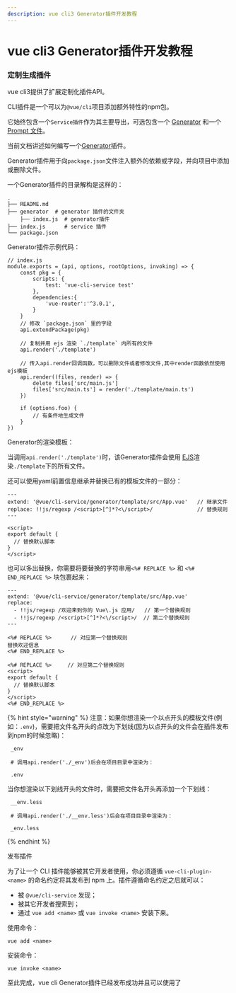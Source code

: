 ```yaml
---
description: vue cli3 Generator插件开发教程
---
```


# vue cli3 Generator插件开发教程

### 定制生成插件

vue cli3提供了扩展定制化插件API。

CLI插件是一个可以为`@vue/cli`项目添加额外特性的npm包。

它始终包含一个`Service插件`作为其主要导出，可选包含一个 [Generator](https://cli.vuejs.org/zh/dev-guide/plugin-dev.html#generator) 和一个 [Prompt 文件](https://cli.vuejs.org/zh/dev-guide/plugin-dev.html#%E7%AC%AC%E4%B8%89%E6%96%B9%E6%8F%92%E4%BB%B6%E7%9A%84%E5%AF%B9%E8%AF%9D)。

当前文档讲述如何编写一个[Generator](https://cli.vuejs.org/zh/dev-guide/plugin-dev.html#generator)插件。

Generator插件用于向`package.json`文件注入额外的依赖或字段，并向项目中添加或删除文件。

一个Generator插件的目录解构是这样的：

```text
.
├── README.md
├── generator  # generator 插件的文件夹
    ├── index.js  # generator插件
├── index.js      # service 插件
└── package.json
```

Generator插件示例代码：

```text
// index.js
module.exports = (api, options, rootOptions, invoking) => {
    const pkg = {
        scripts: {
            test: 'vue-cli-service test'
        },
        dependencies:{
            'vue-router':'^3.0.1',
        }
    }
    // 修改 `package.json` 里的字段
    api.extendPackage(pkg)
    
    // 复制并用 ejs 渲染 `./template` 内所有的文件
    api.render('./template')
    
    // 传入api.render回调函数，可以删除文件或者修改文件,其中render函数依然使用ejs模板
    api.render((files, render) => {
        delete files['src/main.js']
        files['src/main.ts'] = render('./template/main.ts')
    })
​
    if (options.foo) {
        // 有条件地生成文件
    }
})
```

Generator的渲染模板：

当调用`api.render('./template')`时，该Generator插件会使用 [EJS](https://github.com/mde/ejs)渲染`./template`下的所有文件。

还可以使用yaml前置信息继承并替换已有的模板文件的一部分：

```text
---
extend: '@vue/cli-service/generator/template/src/App.vue'   // 继承文件
replace: !!js/regexp /<script>[^]*?<\/script>/              // 替换规则
---
​
<script>
export default {
  // 替换默认脚本
}
</script>
```

也可以多出替换，你需要将要替换的字符串用`<%# REPLACE %>` 和 `<%# END_REPLACE %>` 块包裹起来：

```text
---
extend: '@vue/cli-service/generator/template/src/App.vue'
replace:
  - !!js/regexp /欢迎来到你的 Vue\.js 应用/   // 第一个替换规则
  - !!js/regexp /<script>[^]*?<\/script>/  // 第二个替换规则
---
​
<%# REPLACE %>      // 对应第一个替换规则
替换欢迎信息
<%# END_REPLACE %>
​
<%# REPLACE %>     // 对应第二个替换规则
<script>
export default {
  // 替换默认脚本
}
</script>
<%# END_REPLACE %>
```

{% hint style="warning" %}
注意：如果你想渲染一个以点开头的模板文件\(例如：`.env`\)，需要把文件名开头的点改为下划线\(因为以点开头的文件会在插件发布到npm的时候忽略\)：

```text
 _env

 # 调用api.render('./_env')后会在项目目录中渲染为：

 .env
```

当你想渲染以下划线开头的文件时，需要把文件名开头再添加一个下划线：

```text
 __env.less

 # 调用api.render('./__env.less')后会在项目目录中渲染为：

 _env.less
```
{% endhint %}

发布插件

为了让一个 CLI 插件能够被其它开发者使用，你必须遵循 `vue-cli-plugin-<name>` 的命名约定将其发布到 npm 上。插件遵循命名约定之后就可以：

* 被 `@vue/cli-service` 发现；
* 被其它开发者搜索到；
* 通过 `vue add <name>` 或 `vue invoke <name>` 安装下来。

使用命令：

```text
vue add <name>
```

安装命令：

```text
vue invoke <name>
```

至此完成，vue cli Generator插件已经发布成功并且可以使用了

